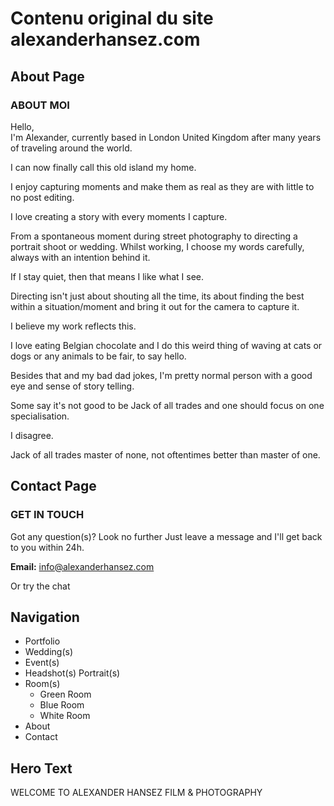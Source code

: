 # Contenu original du site alexanderhansez.com

## About Page

### ABOUT MOI

Hello,  
I'm Alexander, currently based in London United Kingdom after many years of traveling around the world.

I can now finally call this old island my home. 

I enjoy capturing moments and make them as real as they are with little to no post editing.

I love creating a story with every moments I capture.

From a spontaneous moment during street photography to directing a portrait shoot or wedding. Whilst working, I choose my words carefully, always with an intention behind it. 

If I stay quiet, then that means I like what I see.

Directing isn't just about shouting all the time, its about finding the best within a situation/moment and bring it out for the camera to capture it. 

I believe my work reflects this.

I love eating Belgian chocolate and I do this weird thing of waving at cats or dogs or any animals to be fair, to say hello. 

Besides that and my bad dad jokes, I'm pretty normal person with a good eye and sense of story telling.

Some say it's not good to be Jack of all trades and one should focus on one specialisation. 

I disagree.

Jack of all trades master of none, not oftentimes better than master of one.

## Contact Page

### GET IN TOUCH

Got any question(s)?
Look no further
Just leave a message and I'll get back to you within 24h.

**Email:** info@alexanderhansez.com

Or try the chat

## Navigation
- Portfolio
- Wedding(s)
- Event(s)
- Headshot(s) Portrait(s)
- Room(s)
  - Green Room
  - Blue Room
  - White Room
- About
- Contact

## Hero Text
WELCOME TO ALEXANDER HANSEZ FILM & PHOTOGRAPHY

